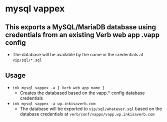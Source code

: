 # mysql vappex

## This exports a MySQL/MariaDB database using credentials from an existing Verb web app .vapp config
- The database will be available by the name in the credentials at `vip/sql/*.sql`

## Usage
- `ink mysql vappex -a [ Verb web app name ]`
  - Creates the databased based on the vapp.* config database credentials
- `ink mysql vappex -a wp.inkisaverb.com`
  - The database will be exported to `vip/sql/whatever.sql` based on the database credentials at `verb/conf/vapps/vapp.wp.inkisaverb.com`
